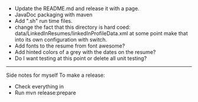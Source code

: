 * Update the README.md and release it with a page.
* JavaDoc packaging with maven
* Add ".sh" run time files.
* change the fact that this directory is hard coed:
      data/LinkedInResumes/linkedInProfileData.xml
  at some point make that into its own configuration with switch.
* Add fonts to the resume from font awesome?
* Add hinted colors of a grey with the dates on the resume?
* Do I want testing at this point or delete all unit testing?


-----
Side notes for myself
To make a release:

- Check everything in
- Run mvn release:prepare

